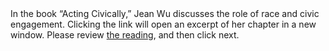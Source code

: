 <div class='lede'>
In the book “Acting Civically,” Jean Wu discusses the role of race and civic engagement. Clicking the link will open an excerpt of her chapter in a new window. Please review <a href='/pdf/acting-civically.pdf' target='_blank'>the reading</a>, and then click next.
</div>
